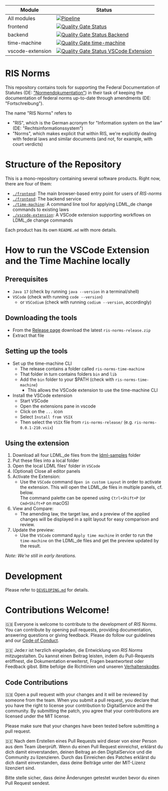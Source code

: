 | Module           | Status |
|------------------| ----- |
| All modules      | [![Pipeline](https://github.com/digitalservicebund/ris-norms/actions/workflows/pipeline.yml/badge.svg)](https://github.com/digitalservicebund/ris-norms/actions/workflows/pipeline.yml) |
| frontend         | [![Quality Gate Status](https://sonarcloud.io/api/project_badges/measure?project=digitalservicebund_ris-norms-frontend&metric=alert_status)](https://sonarcloud.io/summary/new_code?id=digitalservicebund_ris-norms-frontend) |
| backend          | [![Quality Gate Status Backend](https://sonarcloud.io/api/project_badges/measure?project=digitalservicebund_ris-norms-backend&metric=alert_status)](https://sonarcloud.io/summary/new_code?id=digitalservicebund_ris-norms-backend) |
| time-machine     | [![Quality Gate time-machine](https://sonarcloud.io/api/project_badges/measure?project=digitalservicebund_ris-norms-time-machine&metric=alert_status)](https://sonarcloud.io/summary/new_code?id=digitalservicebund_ris-norms-time-machine) |
| vscode-extension | [![Quality Gate Status VSCode Extension](https://sonarcloud.io/api/project_badges/measure?project=digitalservicebund_ris-norms-vscode-extension&metric=alert_status)](https://sonarcloud.io/summary/new_code?id=digitalservicebund_ris-norms-vscode-extension) |


# RIS Norms

This repository contains tools for supporting the Federal Documentation of Statutes (DE: ["Normendokumentation"](https://www.bundesjustizamt.de/DE/Themen/Rechtsetzung/Normendokumentation/Normendokumentation_node.html)) in their task of keeping the documentation of federal norms up-to-date through amendments (DE: "Fortschreibung").

The name "RIS Norms" refers to
* "RIS", which is the German acronym for "Information system on the law" (DE: "Rechtsinformationssystem")
* "Norms", which makes explicit that within RIS, we're explicitly dealing with federal laws and similar documents (and not, for example, with court verdicts)

# Structure of the Repository
This is a mono-repository containing several software products. Right now, there are four of them:
* [`./frontend`](./frontend): The main browser-based entry point for users of _RIS-norms_
* [`./frontend`](./backend): The backend service
* [`./time-machine`](./time-machine): A command line tool for applying LDML_de change commands to existing laws
* [`./vscode-extension`](./vscode-extension): A VSCode extension supporting workflows on LDML_de change commands

Each product has its own `README.md` with more details.

# How to run the VSCode Extension and the Time Machine locally

## Prerequisites
* `Java 17` (check by running `java --version` in a terminal/shell)
* `VSCode` (check with running `code --version`)
   * or `VSCodium`  (check with running `codium --version`, accordingly)

## Downloading the tools
* From the [Release page](https://github.com/digitalservicebund/ris-norms/releases) download the latest `ris-norms-release.zip`
* Extract that file

## Setting up the tools
* Set up the time-machine CLI
  * The release contains a folder called `ris-norms-time-machine`
  * That folder in turn contains folders `bin` and `lib`
  * Add the `bin` folder to your $PATH (check with `ris-norms-time-machine`)
    * This allows the VSCode extension to use the time-machine CLI
* Install the VSCode extension
  * Start VSCode
  * Open the extensions pane in vscode
  * Click on the `...` icon
  * Select `Install from VSIX`
  * Then select the `VSIX` file from `ris-norms-release/` (e.g. `ris-norms-0.0.1-210.vsix`)

## Using the extension
1. Download all four LDML_de files from the [ldml-samples](https://github.com/digitalservicebund/ris-norms/tree/main/vscode-extension/ldml-samples) folder
1. Put these files into a local folder
1. Open the local LDML files' folder in `VSCode`
1. (Optional) Close all editor panels
1. Activate the Extension:
   - Use the `VSCode` command `Open in custom Layout` in order to activate the extension. This will open the LDML_de files in multiple panels, cf. below.<br>
     The command palette can be opened using `Ctrl+Shift+P` (or `Cmd+Shift+P` on macOS)
1. View and Compare:
   - The amending law, the target law, and a preview of the applied changes will be displayed in a split layout for easy comparison and review.
1. Update the preview:
   - Use the `VSCode` command `Apply time machine` in order to run the `time-machine` on the LDML_de files and get the preview updated by the result.

_Note: We're still in early iterations._

# Development

Please refer to [`DEVELOPING.md`](./DEVELOPING.md) for details.

# Contributions Welcome!

🇬🇧
Everyone is welcome to contribute to the development of _RIS Norms_. You can contribute by opening pull requests, providing documentation, answering questions or giving feedback. Please do follow our guidelines and our [Code of Conduct](CODE_OF_CONDUCT.md).

🇩🇪
Jede:r ist herzlich eingeladen, die Entwicklung von _RIS Norms_ mitzugestalten. Du kannst einen Beitrag leisten, indem du Pull-Requests eröffnest, die Dokumentation erweiterst, Fragen beantwortest oder Feedback gibst. Bitte befolge die Richtlinien und unseren [Verhaltenskodex](CODE_OF_CONDUCT_DE.md).

## Code Contributions

🇬🇧
Open a pull request with your changes and it will be reviewed by someone from the team. When you submit a pull request, you declare that you have the right to license your contribution to DigitalService and the community. By submitting the patch, you agree that your contributions are licensed under the MIT license.

Please make sure that your changes have been tested before submitting a pull request.

🇩🇪
Nach dem Erstellen eines Pull Requests wird dieser von einer Person aus dem Team überprüft. Wenn du einen Pull Request einreichst, erklärst du dich damit einverstanden, deinen Beitrag an den DigitalService und die Community zu lizenzieren. Durch das Einreichen des Patches erklärst du dich damit einverstanden, dass deine Beiträge unter der MIT-Lizenz lizenziert sind.

Bitte stelle sicher, dass deine Änderungen getestet wurden bevor du einen Pull Request sendest.
